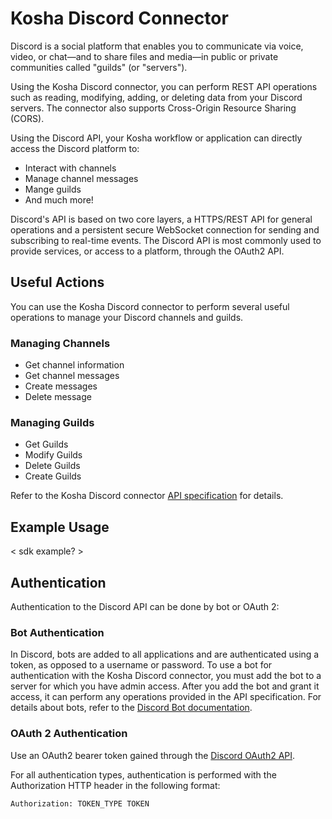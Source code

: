 # Kosha Discord Connector

Discord is a social platform that enables you to communicate via voice, video, or chat—and to share files and media—in public or private communities called "guilds" (or "servers").

Using the Kosha Discord connector, you can perform REST API operations such as reading, modifying, adding, or deleting data from your Discord servers. The connector also supports Cross-Origin Resource Sharing (CORS).

Using the Discord API, your Kosha workflow or application can directly access the Discord platform to:

* Interact with channels
* Manage channel messages
* Mange guilds
* And much more!

Discord's API is based on two core layers, a HTTPS/REST API for general operations and a persistent secure WebSocket connection for sending and subscribing to real-time events. The Discord API is most commonly used to provide services, or access to a platform, through the OAuth2 API. 

## Useful Actions 

You can use the Kosha Discord connector to perform several useful operations to manage your Discord channels and guilds. 

### Managing Channels

- Get channel information
- Get channel messages
- Create messages
- Delete message

### Managing Guilds

- Get Guilds
- Modify Guilds
- Delete Guilds
- Create Guilds

Refer to the Kosha Discord connector [API specification](openapi.json) for details.

## Example Usage

< sdk example? >

## Authentication

Authentication to the Discord API can be done by bot or OAuth 2:

### Bot Authentication

In Discord, bots are added to all applications and are authenticated using a token, as opposed to a username or password. To use a bot for authentication with the Kosha Discord connector, you must add the bot to a server for which you have admin access. After you add the bot and grant it access, it can perform any operations provided in the API specification. For details about bots, refer to the [Discord Bot documentation](https://discord.com/developers/docs/topics/oauth2#bot-users).

### OAuth 2 Authentication

Use an OAuth2 bearer token gained through the [Discord OAuth2 API](https://discord.com/developers/docs/topics/oauth2#oauth2).

For all authentication types, authentication is performed with the Authorization HTTP header in the following format:

`Authorization: TOKEN_TYPE TOKEN`